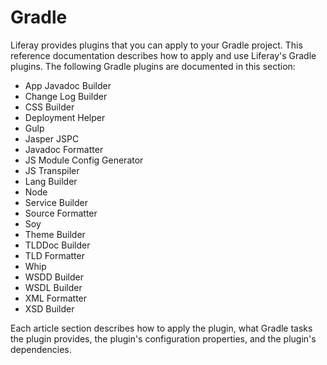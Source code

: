 # Gradle [](id=gradle)

Liferay provides plugins that you can apply to your Gradle project. This
reference documentation describes how to apply and use Liferay's Gradle plugins.
The following Gradle plugins are documented in this section:

- App Javadoc Builder
- Change Log Builder
- CSS Builder
- Deployment Helper
- Gulp
- Jasper JSPC
- Javadoc Formatter
- JS Module Config Generator
- JS Transpiler
- Lang Builder
- Node
- Service Builder
- Source Formatter
- Soy
- Theme Builder
- TLDDoc Builder
- TLD Formatter
- Whip
- WSDD Builder
- WSDL Builder
- XML Formatter
- XSD Builder

Each article section describes how to apply the plugin, what Gradle tasks the
plugin provides, the plugin's configuration properties, and the plugin's
dependencies. 
